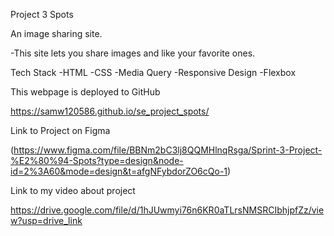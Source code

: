 Project 3 Spots

An image sharing site.

-This site lets you share images and like your favorite ones.

Tech Stack
-HTML
-CSS
-Media Query
-Responsive Design
-Flexbox

This webpage is deployed to GitHub

https://samw120586.github.io/se_project_spots/

Link to Project on Figma

(https://www.figma.com/file/BBNm2bC3lj8QQMHlnqRsga/Sprint-3-Project-%E2%80%94-Spots?type=design&node-id=2%3A60&mode=design&t=afgNFybdorZO6cQo-1)

Link to my video about project

https://drive.google.com/file/d/1hJUwmyi76n6KR0aTLrsNMSRCIbhjpfZz/view?usp=drive_link
